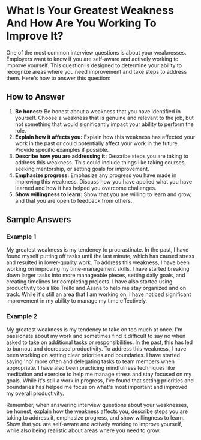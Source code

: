 What Is Your Greatest Weakness And How Are You Working To Improve It?
==========================================================================================

One of the most common interview questions is about your weaknesses. Employers want to know if you are self-aware and actively working to improve yourself. This question is designed to determine your ability to recognize areas where you need improvement and take steps to address them. Here's how to answer this question:

How to Answer
-------------

1. **Be honest:** Be honest about a weakness that you have identified in yourself. Choose a weakness that is genuine and relevant to the job, but not something that would significantly impact your ability to perform the role.
2. **Explain how it affects you:** Explain how this weakness has affected your work in the past or could potentially affect your work in the future. Provide specific examples if possible.
3. **Describe how you are addressing it:** Describe steps you are taking to address this weakness. This could include things like taking courses, seeking mentorship, or setting goals for improvement.
4. **Emphasize progress:** Emphasize any progress you have made in improving this weakness. Discuss how you have applied what you have learned and how it has helped you overcome challenges.
5. **Show willingness to learn:** Show that you are willing to learn and grow, and that you are open to feedback from others.

Sample Answers
--------------

### Example 1

My greatest weakness is my tendency to procrastinate. In the past, I have found myself putting off tasks until the last minute, which has caused stress and resulted in lower-quality work. To address this weakness, I have been working on improving my time-management skills. I have started breaking down larger tasks into more manageable pieces, setting daily goals, and creating timelines for completing projects. I have also started using productivity tools like Trello and Asana to help me stay organized and on track. While it's still an area that I am working on, I have noticed significant improvement in my ability to manage my time effectively.

### Example 2

My greatest weakness is my tendency to take on too much at once. I'm passionate about my work and sometimes find it difficult to say no when asked to take on additional tasks or responsibilities. In the past, this has led to burnout and decreased productivity. To address this weakness, I have been working on setting clear priorities and boundaries. I have started saying 'no' more often and delegating tasks to team members when appropriate. I have also been practicing mindfulness techniques like meditation and exercise to help me manage stress and stay focused on my goals. While it's still a work in progress, I've found that setting priorities and boundaries has helped me focus on what's most important and improved my overall productivity.

Remember, when answering interview questions about your weaknesses, be honest, explain how the weakness affects you, describe steps you are taking to address it, emphasize progress, and show willingness to learn. Show that you are self-aware and actively working to improve yourself, while also being realistic about areas where you need to grow.
